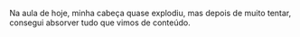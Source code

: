 Na aula de hoje, minha cabeça quase explodiu, mas depois de muito tentar, consegui absorver tudo que vimos de conteúdo.
